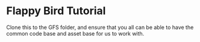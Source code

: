 # Flappy Bird Tutorial
Clone this to the GFS folder, and ensure that you all can be able to have the common code base and asset base for us to work with. 
